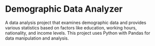 # Demographic Data Analyzer

A data analysis project that examines demographic data and provides various statistics based on factors like education, working hours, nationality, and income levels. This project uses Python with Pandas for data manipulation and analysis.
 
 